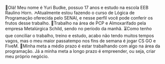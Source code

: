 👤Olá! Meu nome é Yuri Budke, possuo 17 anos e estudo na escola EEB Raulino Horn.
↗️Atualmente estou fazendo o curso de Lógica de Programação oferecida pelo SENAI, e nesse perfil você pode conferir os frutos desse trabalho.
💪Trabalho na área de PCP e Almoxarifado pela empresa Metalúrgica Schild, sendo no período da manhã.
⏳Como tenho que conciliar o trabalho, treino e estudo, acabo não tendo muitos tempos vagos, mas o meu maior passatempo nos fins de semana é jogar CS GO e FiveM.
💸Minha meta a médio prazo é estar trabalhando com algo na área da programação. Já a minha meta a longo prazo é empreender, ou seja, criar meu próprio negócio.
